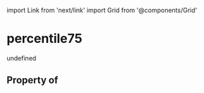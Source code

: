 import Link from 'next/link'
import Grid from '@components/Grid'

# percentile75

undefined

## Property of



